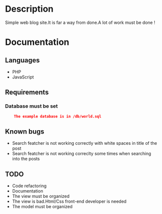# Description

Simple web blog site.It is far a way from done.A lot of work must be done !

#   Documentation

## Languages
- PHP
- JavaScript

## Requirements

### Database must be set
``` json
	The example database is in /db/world.sql
 ```
## Known bugs
- Search featcher is not working correctly with white spaces in title of the post
- Search featcher is not working correclty some times when searching into the posts

## TODO
- Code refactoring
- Documentation
- The view must be organized
- The view is bad.Html/Css front-end developer is needed
- The model must be organized
